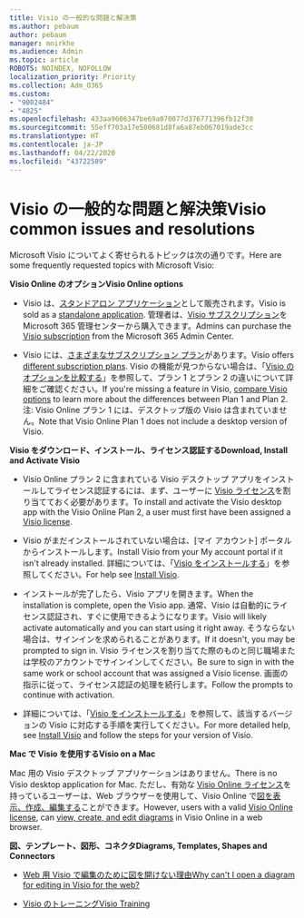```yaml
---
title: Visio の一般的な問題と解決策
ms.author: pebaum
author: pebaum
manager: mnirkhe
ms.audience: Admin
ms.topic: article
ROBOTS: NOINDEX, NOFOLLOW
localization_priority: Priority
ms.collection: Adm_O365
ms.custom:
- "9002484"
- "4825"
ms.openlocfilehash: 433aa9606347be69a070077d376771396fb12f30
ms.sourcegitcommit: 55eff703a17e500681d8fa6a87eb067019ade3cc
ms.translationtype: HT
ms.contentlocale: ja-JP
ms.lasthandoff: 04/22/2020
ms.locfileid: "43722589"
---
```

# <a name="visio-common-issues-and-resolutions"></a><span data-ttu-id="90509-102">Visio の一般的な問題と解決策</span><span class="sxs-lookup"><span data-stu-id="90509-102">Visio common issues and resolutions</span></span>

<span data-ttu-id="90509-103">Microsoft Visio についてよく寄せられるトピックは次の通りです。</span><span class="sxs-lookup"><span data-stu-id="90509-103">Here are some frequently requested topics with Microsoft Visio:</span></span>

<span data-ttu-id="90509-104">**Visio Online のオプション**</span><span class="sxs-lookup"><span data-stu-id="90509-104">**Visio Online options**</span></span>

- <span data-ttu-id="90509-105">Visio は、[スタンドアロン アプリケーション](https://products.office.com/visio/flowchart-software)として販売されます。</span><span class="sxs-lookup"><span data-stu-id="90509-105">Visio is sold as a [standalone application](https://products.office.com/visio/flowchart-software).</span></span> <span data-ttu-id="90509-106">管理者は、[Visio サブスクリプション](https://docs.microsoft.com/alchemyinsights/purchase-visio-subscription)を Microsoft 365 管理センターから購入できます。</span><span class="sxs-lookup"><span data-stu-id="90509-106">Admins can purchase the [Visio subscription](https://docs.microsoft.com/alchemyinsights/purchase-visio-subscription) from the Microsoft 365 Admin Center.</span></span>

- <span data-ttu-id="90509-107">Visio には、[さまざまなサブスクリプション プラン](https://products.office.com/visio/microsoft-visio-plans-and-pricing-compare-visio-options)があります。</span><span class="sxs-lookup"><span data-stu-id="90509-107">Visio offers [different subscription plans](https://products.office.com/visio/microsoft-visio-plans-and-pricing-compare-visio-options).</span></span> <span data-ttu-id="90509-108">Visio の機能が見つからない場合は、「[Visio のオプションを比較する](https://products.office.com/visio/microsoft-visio-plans-and-pricing-compare-visio-options)」を参照して、プラン 1 とプラン 2 の違いについて詳細をご確認ください。</span><span class="sxs-lookup"><span data-stu-id="90509-108">If you're missing a feature in Visio, [compare Visio options](https://products.office.com/visio/microsoft-visio-plans-and-pricing-compare-visio-options) to learn more about the differences between Plan 1 and Plan 2.</span></span>  <span data-ttu-id="90509-109">注: Visio Online プラン 1 には、デスクトップ版の Visio は含まれていません。</span><span class="sxs-lookup"><span data-stu-id="90509-109">Note that Visio Online Plan 1 does not include a desktop version of Visio.</span></span>

<span data-ttu-id="90509-110">**Visio をダウンロード、インストール、ライセンス認証する**</span><span class="sxs-lookup"><span data-stu-id="90509-110">**Download, Install and Activate Visio**</span></span>

- <span data-ttu-id="90509-111">Visio Online プラン 2 に含まれている Visio デスクトップ アプリをインストールしてライセンス認証するには、まず、ユーザーに [Visio ライセンス](https://docs.microsoft.com/office365/admin/subscriptions-and-billing/assign-licenses-to-users)を割り当てておく必要があります。</span><span class="sxs-lookup"><span data-stu-id="90509-111">To install and activate the Visio desktop app with the Visio Online Plan 2, a user must first have been assigned a [Visio license](https://docs.microsoft.com/office365/admin/subscriptions-and-billing/assign-licenses-to-users).</span></span>

- <span data-ttu-id="90509-112">Visio がまだインストールされていない場合は、[マイ アカウント] ポータルからインストールします。</span><span class="sxs-lookup"><span data-stu-id="90509-112">Install Visio from your My account portal if it isn't already installed.</span></span> <span data-ttu-id="90509-113">詳細については、「[Visio をインストールする](https://support.office.com/article/f98f21e3-aa02-4827-9167-ddab5b025710)」を参照してください。</span><span class="sxs-lookup"><span data-stu-id="90509-113">For help see [Install Visio](https://support.office.com/article/f98f21e3-aa02-4827-9167-ddab5b025710).</span></span>

- <span data-ttu-id="90509-114">インストールが完了したら、Visio アプリを開きます。</span><span class="sxs-lookup"><span data-stu-id="90509-114">When the installation is complete, open the Visio app.</span></span> <span data-ttu-id="90509-115">通常、Visio は自動的にライセンス認証され、すぐに使用できるようになります。</span><span class="sxs-lookup"><span data-stu-id="90509-115">Visio will likely activate automatically and you can start using it right away.</span></span> <span data-ttu-id="90509-116">そうならない場合は、サインインを求められることがあります。</span><span class="sxs-lookup"><span data-stu-id="90509-116">If it doesn't, you may be prompted to sign in.</span></span> <span data-ttu-id="90509-117">Visio ライセンスを割り当てた際のものと同じ職場または学校のアカウントでサインインしてください。</span><span class="sxs-lookup"><span data-stu-id="90509-117">Be sure to sign in with the same work or school account that was assigned a Visio license.</span></span> <span data-ttu-id="90509-118">画面の指示に従って、ライセンス認証の処理を続行します。</span><span class="sxs-lookup"><span data-stu-id="90509-118">Follow the prompts to continue with activation.</span></span>

- <span data-ttu-id="90509-119">詳細については、「[Visio をインストールする](https://support.office.com/article/f98f21e3-aa02-4827-9167-ddab5b025710)」を参照して、該当するバージョンの Visio に対応する手順を実行してください。</span><span class="sxs-lookup"><span data-stu-id="90509-119">For more detailed help, see [Install Visio](https://support.office.com/article/f98f21e3-aa02-4827-9167-ddab5b025710) and follow the steps for your version of Visio.</span></span>

<span data-ttu-id="90509-120">**Mac で Visio を使用する**</span><span class="sxs-lookup"><span data-stu-id="90509-120">**Visio on a Mac**</span></span>

<span data-ttu-id="90509-121">Mac 用の Visio デスクトップ アプリケーションはありません。</span><span class="sxs-lookup"><span data-stu-id="90509-121">There is no Visio desktop application for Mac.</span></span> <span data-ttu-id="90509-122">ただし、有効な [Visio Online ライセンス](https://docs.microsoft.com/office365/admin/subscriptions-and-billing/assign-licenses-to-users)を持っているユーザーは、Web ブラウザーを使用して、Visio Online で[図を表示、作成、編集する](https://support.office.com/article/06f04845-91b8-4e8f-881f-a43c970735fc)ことができます。</span><span class="sxs-lookup"><span data-stu-id="90509-122">However, users with a valid [Visio Online license](https://docs.microsoft.com/office365/admin/subscriptions-and-billing/assign-licenses-to-users), can [view, create, and edit diagrams](https://support.office.com/article/06f04845-91b8-4e8f-881f-a43c970735fc) in Visio Online in a web browser.</span></span>

<span data-ttu-id="90509-123">**図、テンプレート、図形、コネクタ**</span><span class="sxs-lookup"><span data-stu-id="90509-123">**Diagrams, Templates, Shapes and Connectors**</span></span>

- [<span data-ttu-id="90509-124">Web 用 Visio で編集のために図を開けない理由</span><span class="sxs-lookup"><span data-stu-id="90509-124">Why can't I open a diagram for editing in Visio for the web?</span></span>](https://support.microsoft.com/office/ea4a23d3-21d3-4878-945e-cf1be4140357)

- [<span data-ttu-id="90509-125">Visio のトレーニング</span><span class="sxs-lookup"><span data-stu-id="90509-125">Visio Training</span></span>](https://support.office.com/article/visio-training-e058bcfa-1d90-4653-afc6-e84d54cf94a6)
